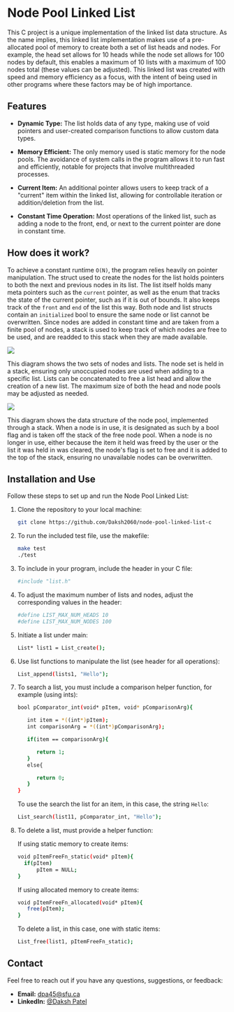 # Node Pool Linked List

This C project is a unique implementation of the linked list data structure. As the name implies, this linked list implementation makes use of a pre-allocated pool of memory to create both a set of list heads and nodes. For example, the head set allows for 10 heads while the node set allows for 100 nodes by default, this enables a maximum of 10 lists with a maximum of 100 nodes total (these values can be adjusted). This linked list was created with speed and memory efficiency as a focus, with the intent of being used in other programs where these factors may be of high importance.

## Features

- **Dynamic Type:** The list holds data of any type, making use of void pointers and user-created comparison functions to allow custom data types.

- **Memory Efficient:** The only memory used is static memory for the node pools. The avoidance of system calls in the program allows it to run fast and efficiently, notable for projects that involve multithreaded processes.

- **Current Item:** An additional pointer allows users to keep track of a "current" item within the linked list, allowing for controllable iteration or addition/deletion from the list.

- **Constant Time Operation:** Most operations of the linked list, such as adding a node to the front, end, or next to the current pointer are done in constant time.

## How does it work?

To achieve a constant runtime `O(N)`, the program relies heavily on pointer manipulation. The struct used to create the nodes for the list holds pointers to both the next and previous nodes in its list. The list itself holds many meta pointers such as the `current` pointer, as well as the enum that tracks the state of the current pointer, such as if it is out of bounds. It also keeps track of the `front` and `end` of the list this way. Both node and list structs contain an `initialized` bool to ensure the same node or list cannot be overwritten. Since nodes are added in constant time and are taken from a finite pool of nodes, a stack is used to keep track of which nodes are free to be used, and are readded to this stack when they are made available.

![](images/.png)

This diagram shows the two sets of nodes and lists. The node set is held in a stack, ensuring only unoccupied nodes are used when adding to a specific list. Lists can be concatenated to free a list head and allow the creation of a new list. The maximum size of both the head and node pools may be adjusted as needed.

![](images/.png)

This diagram shows the data structure of the node pool, implemented through a stack. When a node is in use, it is designated as such by a bool flag and is taken off the stack of the free node pool. When a node is no longer in use, either because the item it held was freed by the user or the list it was held in was cleared, the node's flag is set to free and it is added to the top of the stack, ensuring no unavailable nodes can be overwritten.

## Installation and Use

Follow these steps to set up and run the Node Pool Linked List:

1. Clone the repository to your local machine:

   ```bash
   git clone https://github.com/Daksh2060/node-pool-linked-list-c
   ```

2. To run the included test file, use the makefile:

   ```bash
   make test
   ./test
   ```

3. To include in your program, include the header in your C file:

   ```bash
   #include "list.h"
   ```

4. To adjust the maximum number of lists and nodes, adjust the corresponding values in the header:

   ```bash
   #define LIST_MAX_NUM_HEADS 10
   #define LIST_MAX_NUM_NODES 100
   ```

5. Initiate a list under main:

   ```bash
   List* list1 = List_create();
   ```

6. Use list functions to manipulate the list (see header for all operations):

   ```bash
   List_append(lists1, "Hello");
   ```

7. To search a list, you must include a comparison helper function, for example (using ints):

   ```bash
   bool pComparator_int(void* pItem, void* pComparisonArg){

      int item = *((int*)pItem);
      int comparisonArg = *((int*)pComparisonArg);

      if(item == comparisonArg){

         return 1;
      }
      else{

         return 0;
      }
   }
   ```
   To use the search the list for an item, in this case, the string `Hello`:

   ```bash
   List_search(list11, pComparator_int, "Hello");
   ```

8. To delete a list, must provide a helper function:

   If using static memory to create items:

   ```bash
   void pItemFreeFn_static(void* pItem){
     if(pItem)
         pItem = NULL;
   }
   ```

   If using allocated memory to create items:

   ```bash
   void pItemFreeFn_allocated(void* pItem){
      free(pItem);
   }
   ```

   To delete a list, in this case, one with static items:

   ```bash
   List_free(list1, pItemFreeFn_static);
   ```


## Contact

Feel free to reach out if you have any questions, suggestions, or feedback:

- **Email:** dpa45@sfu.ca
- **LinkedIn:** [@Daksh Patel](https://www.linkedin.com/in/daksh-patel-956622290/)
